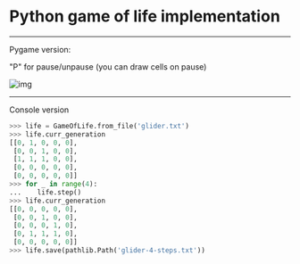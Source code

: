 # Python game of life implementation
----
Pygame version:

"P" for pause/unpause (you can draw cells on pause)

![img](https://user-images.githubusercontent.com/47245582/120940729-5c3bb180-c727-11eb-9beb-f2b4650cd6cd.png)

----

Console version 

``` py
>>> life = GameOfLife.from_file('glider.txt')
>>> life.curr_generation
[[0, 1, 0, 0, 0],
 [0, 0, 1, 0, 0],
 [1, 1, 1, 0, 0],
 [0, 0, 0, 0, 0],
 [0, 0, 0, 0, 0]]
>>> for _ in range(4):
...    life.step()
>>> life.curr_generation
[[0, 0, 0, 0, 0],
 [0, 0, 1, 0, 0],
 [0, 0, 0, 1, 0],
 [0, 1, 1, 1, 0],
 [0, 0, 0, 0, 0]]
>>> life.save(pathlib.Path('glider-4-steps.txt'))
```
